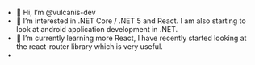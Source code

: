 - 👋 Hi, I’m @vulcanis-dev
- 👀 I’m interested in .NET Core / .NET 5 and React. I am also starting to look at android application development in .NET. 
- 🌱 I’m currently learning more React, I have recently started looking at the react-router library which is very useful.
-


<!---
vulcanis-dev/vulcanis-dev is a ✨ special ✨ repository because its `README.md` (this file) appears on your GitHub profile.
You can click the Preview link to take a look at your changes.
--->
